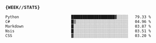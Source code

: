 ### `{WEEK//STATS}` 
<!--START_SECTION:waka-->

```txt
Python                       ███████████████████▓░░░░░   79.33 %
C#                           █▒░░░░░░░░░░░░░░░░░░░░░░░   04.96 %
Markdown                     █░░░░░░░░░░░░░░░░░░░░░░░░   03.87 %
Nsis                         █░░░░░░░░░░░░░░░░░░░░░░░░   03.51 %
CSS                          ▓░░░░░░░░░░░░░░░░░░░░░░░░   03.20 %
```

<!--END_SECTION:waka-->
